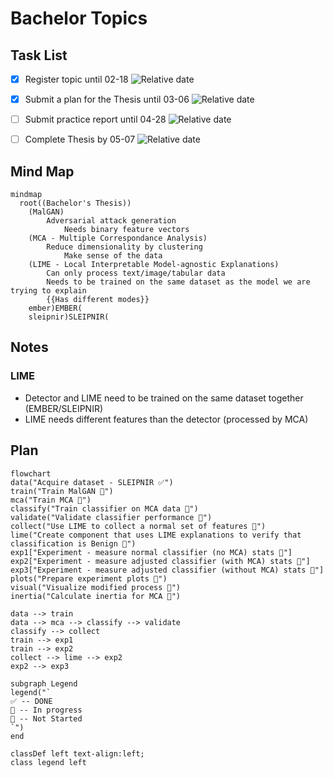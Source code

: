 # Bachelor Topics

## Task List

<!-- 
    Issue URL: https://github.com/onlyidev/bachelor/issues/8
-->
- [x] Register topic until 02-18 ![Relative date](https://img.shields.io/date/1739915999?style=flat&label=Due&cacheSeconds=3600)
<!--
    Issue URL: https://github.com/onlyidev/bachelor/issues/7
    milestone: Thesis Plan
 -->
- [x] Submit a plan for the Thesis until 03-06 ![Relative date](https://img.shields.io/date/1741212000?style=flat&label=Due&cacheSeconds=3600)
<!--
    TODO: fix by 2025-04-28 
    Issue URL: https://github.com/onlyidev/bachelor/issues/6
    milestone: Professional Practice
-->
- [ ] Submit practice report until 04-28 ![Relative date](https://img.shields.io/date/1745787600?label=Due&cacheSeconds=3600)

<!-- 
    TODO: Complete Thesis by 2025-05-07
    Issue URL: https://github.com/onlyidev/bachelor/issues/21
    milestone: Thesis Completed
 -->
- [ ] Complete Thesis by 05-07 ![Relative date](https://img.shields.io/date/1746592200?label=Due&cacheSeconds=3600)

## Mind Map

```mermaid
mindmap
  root((Bachelor's Thesis))
    (MalGAN)
        Adversarial attack generation
            Needs binary feature vectors
    (MCA - Multiple Correspondance Analysis)
        Reduce dimensionality by clustering
            Make sense of the data
    (LIME - Local Interpretable Model-agnostic Explanations)
        Can only process text/image/tabular data
        Needs to be trained on the same dataset as the model we are trying to explain
        {{Has different modes}}
    ember)EMBER(
    sleipnir)SLEIPNIR(
```

## Notes

<!-- 
    TODO: Decide if EMBER is needed
 -->

### LIME

- Detector and LIME need to be trained on the same dataset together (EMBER/SLEIPNIR)
- LIME needs different features than the detector (processed by MCA)

## Plan

```mermaid
flowchart
data("Acquire dataset - SLEIPNIR ✅")
train("Train MalGAN 🔷")
mca("Train MCA 🔷")
classify("Train classifier on MCA data 🔷")
validate("Validate classifier performance 🔶")
collect("Use LIME to collect a normal set of features 🔷")
lime("Create component that uses LIME explanations to verify that classification is Benign 🔷")
exp1["Experiment - measure normal classifier (no MCA) stats 🔷"]
exp2["Experiment - measure adjusted classifier (with MCA) stats 🔷"]
exp3["Experiment - measure adjusted classifier (without MCA) stats 🔶"]
plots("Prepare experiment plots 🔷")
visual("Visualize modified process 🔶")
inertia("Calculate inertia for MCA 🔷")

data --> train
data --> mca --> classify --> validate
classify --> collect
train --> exp1
train --> exp2
collect --> lime --> exp2
exp2 --> exp3

subgraph Legend
legend("`
✅ -- DONE
🔷 -- In progress
🔶 -- Not Started
`")
end

classDef left text-align:left;
class legend left

```
